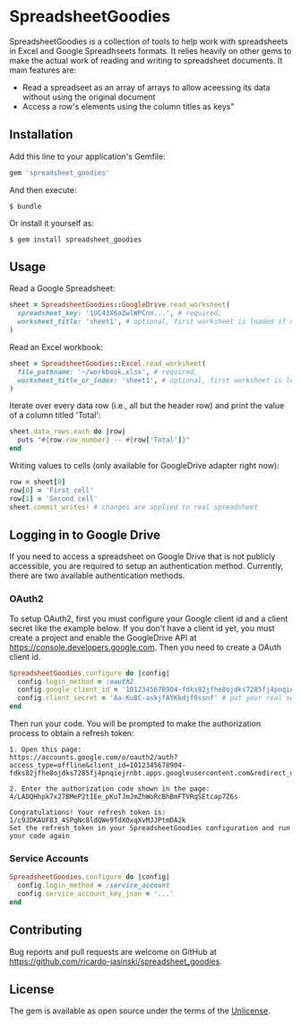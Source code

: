 # SpreadsheetGoodies

SpreadsheetGoodies is a collection of tools to help work with spreadsheets in
Excel and Google Spreadhseets formats. It relies heavily on other gems to make
the actual work of reading and writing to spreadsheet documents. It main
features are:

* Read a spreadseet as an array of arrays to allow aceessing its data without
  using the original document
* Access a row's elements using the column titles as keys"

## Installation

Add this line to your application's Gemfile:

```ruby
gem 'spreadsheet_goodies'
```

And then execute:

    $ bundle

Or install it yourself as:

    $ gem install spreadsheet_goodies

## Usage

Read a Google Spreadsheet:
```ruby
sheet = SpreadsheetGoodies::GoogleDrive.read_worksheet(
  spreadsheet_key: '1UC43X6aZwlWPCnn...', # required,
  worksheet_title: 'sheet1', # optional, first worksheet is loaded if not specified
)
```

Read an Excel workbook:
```ruby
sheet = SpreadsheetGoodies::Excel.read_worksheet(
  file_pathname: '~/workbook.xlsx', # required,
  worksheet_title_or_index: 'sheet1', # optional, first worksheet is loaded if not specified
)
```

Iterate over every data row (i.e., all but the header row) and print the value
of a column titled 'Total':
```ruby
sheet.data_rows.each do |row|
  puts "#{row.row_number} -- #{row['Total']}"
end
```

Writing values to cells (only available for GoogleDrive adapter right now):
```ruby
row = sheet[0]
row[0] = 'First cell'
row[1] = 'Second cell'
sheet.commit_writes! # changes are applied to real spreadsheet
```

## Logging in to Google Drive
If you need to access a spreadsheet on Google Drive that is not publicly accessible,
you are required to setup an authentication method. Currently, there are two available
authentication methods.

### OAuth2
To setup OAuth2, first you must configure your Google client id and a client secret
like the example below. If you don't have a client id yet, you must create a project
and enable the GoogleDrive API at https://console.developers.google.com. Then you
need to create a OAuth client id.
```ruby
SpreadsheetGoodies.configure do |config|
  config.login_method = :oauth2
  config.google_client_id = '1012345678904-fdks82jfhe8ojdks7285fj4pnqiejrnbt.apps.googleusercontent.com' # put your real client id here
  config.client_secret = 'Aa-Ku8C-askjfAYKkdjf9ssnf' # put your real secret here
end
```

Then run your code. You will be prompted to make the authorization process to obtain
a refresh token:
```
1. Open this page:
https://accounts.google.com/o/oauth2/auth?access_type=offline&client_id=1012345678904-fdks82jfhe8ojdks7285fj4pnqiejrnbt.apps.googleusercontent.com&redirect_uri=urn:ietf:wg:oauth:2.0:oob&response_type=code&scope=https://www.googleapis.com/auth/drive%20https://spreadsheets.google.com/feeds/

2. Enter the authorization code shown in the page: 4/LADQHhpk7x27BMeP2tIEe_pKuTJmJmZhWoRcBhBmFTVRqSEtcap7Z6s

Congratulations! Your refresh token is: 1/c9JDKAUF83_4SPqNc8ldQWe9TdXOxqXvMJJPtmDA2k
Set the refresh_token in your SpreadsheetGoodies configuration and run your code again
```

### Service Accounts
```ruby
SpreadsheetGoodies.configure do |config|
  config.login_method = :service_account
  config.service_account_key_json = '...'
end
```

## Contributing

Bug reports and pull requests are welcome on GitHub at https://github.com/ricardo-jasinski/spreadsheet_goodies.


## License

The gem is available as open source under the terms of the [Unlicense](http://unlicense.org/UNLICENSE).
